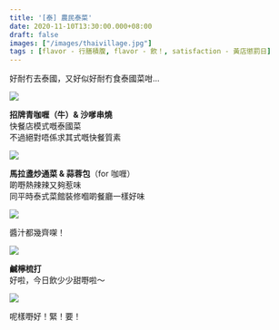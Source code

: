 ```yaml
---
title: '[泰] 農民泰菜'
date: 2020-11-10T13:30:00.000+08:00
draft: false
images: ["/images/thaivillage.jpg"]
tags : [flavor - 行膳積腹, flavor - 飲！, satisfaction - 黃店懲罰日]
---
```


好耐冇去泰國，又好似好耐冇食泰國菜咁...

![](/images/thaivillage.jpg)

**招牌青咖喱（牛）& 沙嗲串燒**  
快餐店模式嘅泰國菜  
不過絕對唔係求其式嘅快餐質素  

![](/images/thaivillage1.jpg)

**馬拉盞炒通菜 & 蒜蓉包**（for 咖喱）  
啲嘢熱辣辣又夠惹味  
同平時泰式菜館裝修嗰啲餐廳一樣好味  

![](/images/thaivillage2.jpg)

醬汁都幾齊㗎！

![](/images/thaivillage3.jpg)

**鹹檸梳打**  
好啦，今日飲少少甜嘢啦～  

![](/images/thaivillage4.jpg)

呢樣嘢好！緊！要！
